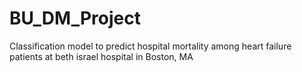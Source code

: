# BU_DM_Project
Classification model to predict hospital mortality among heart failure patients at beth israel hospital in Boston, MA
